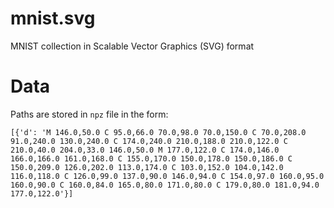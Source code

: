 # mnist.svg
MNIST collection in Scalable Vector Graphics (SVG) format

# Data
Paths are stored in `npz` file in the form: 

```
[{'d': 'M 146.0,50.0 C 95.0,66.0 70.0,98.0 70.0,150.0 C 70.0,208.0 91.0,240.0 130.0,240.0 C 174.0,240.0 210.0,188.0 210.0,122.0 C 210.0,40.0 204.0,33.0 146.0,50.0 M 177.0,122.0 C 174.0,146.0 166.0,166.0 161.0,168.0 C 155.0,170.0 150.0,178.0 150.0,186.0 C 150.0,209.0 126.0,202.0 113.0,174.0 C 103.0,152.0 104.0,142.0 116.0,118.0 C 126.0,99.0 137.0,90.0 146.0,94.0 C 154.0,97.0 160.0,95.0 160.0,90.0 C 160.0,84.0 165.0,80.0 171.0,80.0 C 179.0,80.0 181.0,94.0 177.0,122.0'}]
```
